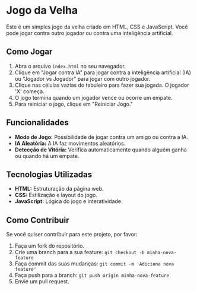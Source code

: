 # Jogo da Velha

Este é um simples jogo da velha criado em HTML, CSS e JavaScript. Você pode jogar contra outro jogador ou contra uma inteligência artificial.

## Como Jogar

1. Abra o arquivo `index.html` no seu navegador.
2. Clique em "Jogar contra IA" para jogar contra a inteligência artificial (IA) ou "Jogador vs Jogador" para jogar com outro jogador.
3. Clique nas células vazias do tabuleiro para fazer sua jogada. O jogador 'X' começa.
4. O jogo termina quando um jogador vence ou ocorre um empate.
5. Para reiniciar o jogo, clique em "Reiniciar Jogo."

## Funcionalidades

- **Modo de Jogo:** Possibilidade de jogar contra um amigo ou contra a IA.
- **IA Aleatória:** A IA faz movimentos aleatórios.
- **Detecção de Vitória:** Verifica automaticamente quando alguém ganha ou quando há um empate.

## Tecnologias Utilizadas

- **HTML:** Estruturação da página web.
- **CSS:** Estilização e layout do jogo.
- **JavaScript:** Lógica do jogo e interatividade.

## Como Contribuir

Se você quiser contribuir para este projeto, por favor:

1. Faça um fork do repositório.
2. Crie uma branch para a sua feature: `git checkout -b minha-nova-feature`
3. Faça commit das suas mudanças: `git commit -m 'Adiciona nova feature'`
4. Faça push para a branch: `git push origin minha-nova-feature`
5. Envie um pull request.

